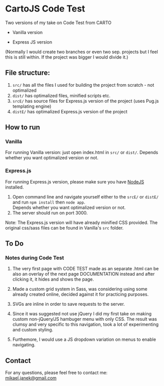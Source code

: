 # CartoJS Code Test
Two versions of my take on Code Test from CARTO
- Vanilla version

- Express JS version


(Normally I would create two branches or even two sep. projects but I feel this is still within. If the project was bigger I would divide it.)

## File structure:
1. `src/` has all the files I used for building the project from scratch - not optimalized
2. `dist/` has optimalized files, minified scripts etc.
3. `srcE/` has source files for Express.js version of the project (uses Pug.js templating engine)
4. `distE/` has optimalized Express.js version of the project

## How to run
###  Vanilla
For running Vanilla version: just open index.html in `src/` or `dist/`.
Depends whether you want optimalized version or not.

### Express.js 
For running Express.js version, please make sure you have [NodeJS](https://nodejs.org/) installed.
1. Open command line and navigate yourself either to the `srcE/` or `distE/` and run `npm install` then `node app`.<br/>
Depends whether you want optimalized version or not.
2. The server should run on port 3000.

Note: The Express.js version will have already minified CSS provided. The original css/sass files can be found in Vanilla's `src` folder.

## To Do

### Notes during Code Test
1. The very first page with CODE TEST made as an separate .html can be also an overlay of the next page DOCUMENTATION instead and after clicking it, it hides and shows the page.

2. Made a custom grid system in Sass, was considering using some already created online, decided against it for practicing purposes.

3. SVGs are inline in order to save requests to the server.

4. Since it was suggested not use jQuery I did my first take on making custom non-jQuery/JS hambuger menu with only CSS. The result was clumsy and very specific to this navigation, took a lot of experimenting and custom styling.

5. Furthemore, I would use a JS dropdown variation on menus to enable navigating.

## Contact
For any questions, please feel free to contact me:<br />
<a href="mailto:mikael.janek@gmail.com">mikael.janek@gmail.com</a>
